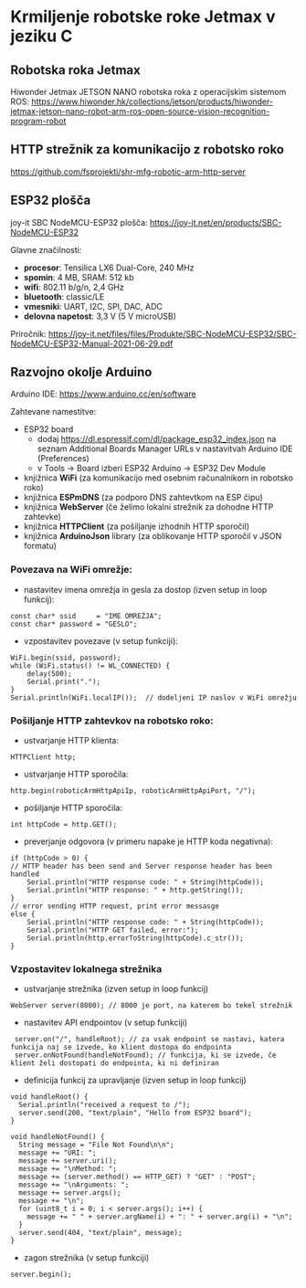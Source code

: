 # Krmiljenje robotske roke Jetmax v jeziku C

## Robotska roka Jetmax

Hiwonder Jetmax JETSON NANO robotska roka z operacijskim sistemom ROS: https://www.hiwonder.hk/collections/jetson/products/hiwonder-jetmax-jetson-nano-robot-arm-ros-open-source-vision-recognition-program-robot

## HTTP strežnik za komunikacijo z robotsko roko

https://github.com/fsprojekti/shr-mfg-robotic-arm-http-server

## ESP32 plošča

joy-it SBC NodeMCU-ESP32 plošča: https://joy-it.net/en/products/SBC-NodeMCU-ESP32

Glavne značilnosti:
* **procesor**: Tensilica LX6 Dual-Core, 240 MHz
* **spomin**: 4 MB, SRAM: 512 kb
* **wifi**: 802.11 b/g/n, 2,4 GHz
* **bluetooth**: classic/LE
* **vmesniki**: UART, I2C, SPI, DAC, ADC
* **delovna napetost**: 3,3 V (5 V microUSB)

Priročnik: https://joy-it.net/files/files/Produkte/SBC-NodeMCU-ESP32/SBC-NodeMCU-ESP32-Manual-2021-06-29.pdf

## Razvojno okolje Arduino

Arduino IDE: https://www.arduino.cc/en/software

Zahtevane namestitve:
* ESP32 board
	* dodaj https://dl.espressif.com/dl/package_esp32_index.json na seznam Additional Boards Manager URLs v nastavitvah Arduino IDE (Preferences)
	* v Tools &rarr; Board izberi ESP32 Arduino &rarr; ESP32 Dev Module
* knjižnica **WiFi** (za komunikacijo med osebnim računalnikom in robotsko roko)
* knjižnica **ESPmDNS** (za podporo DNS zahtevtkom na ESP čipu)
* knjižnica **WebServer** (če želimo lokalni strežnik za dohodne HTTP zahtevke)
* knjižnica **HTTPClient** (za pošiljanje izhodnih HTTP sporočil)
* knjižnica **ArduinoJson** library (za oblikovanje HTTP sporočil v JSON formatu)

### Povezava na WiFi omrežje:
* nastavitev imena omrežja in gesla za dostop (izven setup in loop funkcij):
```
const char* ssid     = "IME OMREŽJA";
const char* password = "GESLO";
```
* vzpostavitev povezave (v setup funkciji):
```
WiFi.begin(ssid, password);
while (WiFi.status() != WL_CONNECTED) {
	delay(500);
	Serial.print(".");
}
Serial.println(WiFi.localIP());  // dodeljeni IP naslov v WiFi omrežju
```

### Pošiljanje HTTP zahtevkov na robotsko roko:
* ustvarjanje HTTP klienta: 
```
HTTPClient http;
```
* ustvarjanje HTTP sporočila: 
```
http.begin(roboticArmHttpApiIp, roboticArmHttpApiPort, "/");
```
* pošiljanje HTTP sporočila:
```
int httpCode = http.GET();
```
* preverjanje odgovora (v primeru napake je HTTP koda negativna):
```
if (httpCode > 0) {
// HTTP header has been send and Server response header has been handled
    Serial.println("HTTP response code: " + String(httpCode));
	Serial.println("HTTP response: " + http.getString());
}
// error sending HTTP request, print error messasge
else {
	Serial.println("HTTP response code: " + String(httpCode));
	Serial.println("HTTP GET failed, error:");
	Serial.println(http.errorToString(httpCode).c_str());
}
```

### Vzpostavitev lokalnega strežnika

* ustvarjanje strežnika (izven setup in loop funkcij)
```
WebServer server(8000); // 8000 je port, na katerem bo tekel strežnik
```

* nastavitev API endpointov (v setup funkciji)
```
 server.on("/", handleRoot); // za vsak endpoint se nastavi, katera funkcija naj se izvede, ko klient dostopa do endpointa
 server.onNotFound(handleNotFound); // funkcija, ki se izvede, če klient želi dostopati do endpointa, ki ni definiran
```

* definicija funkcij za upravljanje (izven setup in loop funkcij)
```
void handleRoot() {
  Serial.println("received a request to /");
  server.send(200, "text/plain", "Hello from ESP32 board");
}

void handleNotFound() {
  String message = "File Not Found\n\n";
  message += "URI: ";
  message += server.uri();
  message += "\nMethod: ";
  message += (server.method() == HTTP_GET) ? "GET" : "POST";
  message += "\nArguments: ";
  message += server.args();
  message += "\n";
  for (uint8_t i = 0; i < server.args(); i++) {
    message += " " + server.argName(i) + ": " + server.arg(i) + "\n";
  }
  server.send(404, "text/plain", message);
}
```
* zagon strežnika (v setup funkciji)
```
server.begin();
```
